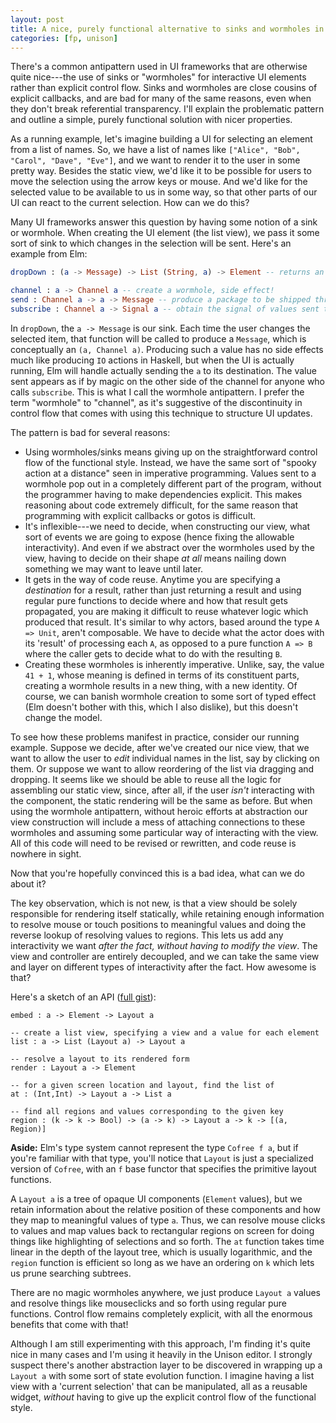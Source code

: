 ```yaml
---
layout: post
title: A nice, purely functional alternative to sinks and wormholes in UI programming
categories: [fp, unison]
---
```


There's a common antipattern used in UI frameworks that are otherwise quite nice---the use of sinks or "wormholes" for interactive UI elements rather than explicit control flow. Sinks and wormholes are close cousins of explicit callbacks, and are bad for many of the same reasons, even when they don't break referential transparency. I'll explain the problematic pattern and outline a simple, purely functional solution with nicer properties.

As a running example, let's imagine building a UI for selecting an element from a list of names. So, we have a list of names like `["Alice", "Bob", "Carol", "Dave", "Eve"]`, and we want to render it to the user in some pretty way. Besides the static view, we'd like it to be possible for users to move the selection using the arrow keys or mouse. And we'd like for the selected value to be available to us in some way, so that other parts of our UI can react to the current selection. How can we do this?

Many UI frameworks answer this question by having some notion of a sink or wormhole. When creating the UI element (the list view), we pass it some sort of sink to which changes in the selection will be sent. Here's an example from Elm:

```Elm
dropDown : (a -> Message) -> List (String, a) -> Element -- returns an opaque UI element

channel : a -> Channel a -- create a wormhole, side effect!
send : Channel a -> a -> Message -- produce a package to be shipped through a wormhole
subscribe : Channel a -> Signal a -- obtain the signal of values sent through the wormhole
```

In `dropDown`, the `a -> Message` is our sink. Each time the user changes the selected item, that function will be called to produce a `Message`, which is conceptually an `(a, Channel a)`. Producing such a value has no side effects much like producing `IO` actions in Haskell, but when the UI is actually running, Elm will handle actually sending the `a` to its destination. The value sent appears as if by magic on the other side of the channel for anyone who calls `subscribe`. This is what I call the wormhole antipattern. I prefer the term "wormhole" to "channel", as it's suggestive of the discontinuity in control flow that comes with using this technique to structure UI updates.

The pattern is bad for several reasons:

* Using wormholes/sinks means giving up on the straightforward control flow of the functional style. Instead, we have the same sort of "spooky action at a distance" seen in imperative programming. Values sent to a wormhole pop out in a completely different part of the program, without the programmer having to make dependencies explicit. This makes reasoning about code extremely difficult, for the same reason that programming with explicit callbacks or gotos is difficult.
* It's inflexible---we need to decide, when constructing our view, what sort of events we are going to expose (hence fixing the allowable interactivity). And even if we abstract over the wormholes used by the view, having to decide on their shape _at all_ means nailing down something we may want to leave until later.
* It gets in the way of code reuse. Anytime you are specifying a _destination_ for a result, rather than just returning a result and using regular pure functions to decide where and how that result gets propagated, you are making it difficult to reuse whatever logic which produced that result. It's similar to why actors, based around the type `A => Unit`, aren't composable. We have to decide what the actor does with its 'result' of processing each `A`, as opposed to a pure function `A => B` where the caller gets to decide what to do with the resulting `B`.
* Creating these wormholes is inherently imperative. Unlike, say, the value `41 + 1`, whose meaning is defined in terms of its constituent parts, creating a wormhole results in a new thing, with a new identity. Of course, we can banish wormhole creation to some sort of typed effect (Elm doesn't bother with this, which I also dislike), but this doesn't change the model.

To see how these problems manifest in practice, consider our running example. Suppose we decide, after we've created our nice view, that we want to allow the user to _edit_ individual names in the list, say by clicking on them. Or suppose we want to allow reordering of the list via dragging and dropping. It seems like we should be able to reuse all the logic for assembling our static view, since, after all, if the user _isn't_ interacting with the component, the static rendering will be the same as before. But when using the wormhole antipattern, without heroic efforts at abstraction our view construction will include a mess of attaching connections to these wormholes and assuming some particular way of interacting with the view. All of this code will need to be revised or rewritten, and code reuse is nowhere in sight.

Now that you're hopefully convinced this is a bad idea, what can we do about it?

The key observation, which is not new, is that a view should be solely responsible for rendering itself statically, while retaining enough information to resolve mouse or touch positions to meaningful values and doing the reverse lookup of resolving values to regions. This lets us add any interactivity we want _after the fact, without having to modify the view_. The view and controller are entirely decoupled, and we can take the same view and layer on different types of interactivity after the fact. How awesome is that?

Here's a sketch of an API ([full gist](https://gist.github.com/pchiusano/ba958c70ebaf535aa805)):

```
embed : a -> Element -> Layout a

-- create a list view, specifying a view and a value for each element
list : a -> List (Layout a) -> Layout a

-- resolve a layout to its rendered form
render : Layout a -> Element

-- for a given screen location and layout, find the list of
at : (Int,Int) -> Layout a -> List a

-- find all regions and values corresponding to the given key
region : (k -> k -> Bool) -> (a -> k) -> Layout a -> k -> [(a, Region)]
```

__Aside:__ Elm's type system cannot represent the type `Cofree f a`, but if you're familiar with that type, you'll notice that `Layout` is just a specialized version of `Cofree`, with an `f` base functor that specifies the primitive layout functions.

A `Layout a` is a tree of opaque UI components (`Element` values), but we retain information about the relative position of these components and how they map to meaningful values of type `a`. Thus, we can resolve mouse clicks to values and map values back to rectangular regions on screen for doing things like highlighting of selections and so forth. The `at` function takes time linear in the depth of the layout tree, which is usually logarithmic, and the `region` function is efficient so long as we have an ordering on `k` which lets us prune searching subtrees.

There are no magic wormholes anywhere, we just produce `Layout a` values and resolve things like mouseclicks and so forth using regular pure functions. Control flow remains completely explicit, with all the enormous benefits that come with that!

Although I am still experimenting with this approach, I'm finding it's quite nice in many cases and I'm using it heavily in the Unison editor. I strongly suspect there's another abstraction layer to be discovered in wrapping up a `Layout a` with some sort of state evolution function. I imagine having a list view with a 'current selection' that can be manipulated, all as a reusable widget, _without_ having to give up the explicit control flow of the functional style.

